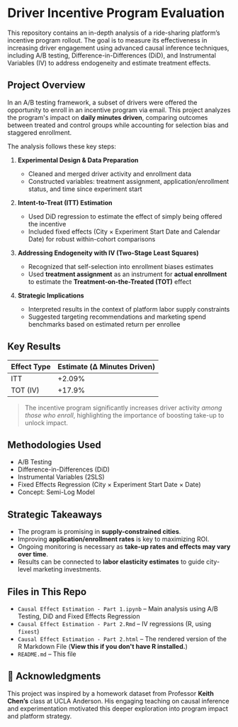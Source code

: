 # Driver Incentive Program Evaluation

This repository contains an in-depth analysis of a ride-sharing platform’s incentive program rollout. The goal is to measure its effectiveness in increasing driver engagement using advanced causal inference techniques, including A/B testing, Difference-in-Differences (DiD), and Instrumental Variables (IV) to address endogeneity and estimate treatment effects.

## Project Overview

In an A/B testing framework, a subset of drivers were offered the opportunity to enroll in an incentive program via email. This project analyzes the program's impact on **daily minutes driven**, comparing outcomes between treated and control groups while accounting for selection bias and staggered enrollment.

The analysis follows these key steps:

1. **Experimental Design & Data Preparation**
   - Cleaned and merged driver activity and enrollment data
   - Constructed variables: treatment assignment, application/enrollment status, and time since experiment start

2. **Intent-to-Treat (ITT) Estimation**
   - Used DiD regression to estimate the effect of simply being offered the incentive
   - Included fixed effects (City × Experiment Start Date and Calendar Date) for robust within-cohort comparisons

3. **Addressing Endogeneity with IV (Two-Stage Least Squares)**
   - Recognized that self-selection into enrollment biases estimates
   - Used **treatment assignment** as an instrument for **actual enrollment** to estimate the **Treatment-on-the-Treated (TOT)** effect

4. **Strategic Implications**
   - Interpreted results in the context of platform labor supply constraints
   - Suggested targeting recommendations and marketing spend benchmarks based on estimated return per enrollee

## Key Results

| Effect Type | Estimate (Δ Minutes Driven) |
|-------------|-----------------------------|
| ITT         | +2.09%                      |
| TOT (IV)    | +17.9%                      |

> The incentive program significantly increases driver activity *among those who enroll*, highlighting the importance of boosting take-up to unlock impact.

## Methodologies Used

- A/B Testing
- Difference-in-Differences (DiD)
- Instrumental Variables (2SLS)
- Fixed Effects Regression (City × Experiment Start Date × Date)
- Concept: Semi-Log Model

## Strategic Takeaways

- The program is promising in **supply-constrained cities**.
- Improving **application/enrollment rates** is key to maximizing ROI.
- Ongoing monitoring is necessary as **take-up rates and effects may vary over time**.
- Results can be connected to **labor elasticity estimates** to guide city-level marketing investments.

## Files in This Repo

- `Causal Effect Estimation - Part 1.ipynb` – Main analysis using A/B Testing, DiD and Fixed Effects Regression
- `Causal Effect Estimation - Part 2.Rmd` – IV regressions (R, using `fixest`)
- `Causal Effect Estimation - Part 2.html` – The rendered version of the R Markdown File (**View this if you don't have R installed.**)
- `README.md` – This file

## 🙏 Acknowledgments

This project was inspired by a homework dataset from Professor **Keith Chen’s** class at UCLA Anderson. His engaging teaching on causal inference and experimentation motivated this deeper exploration into program impact and platform strategy.
